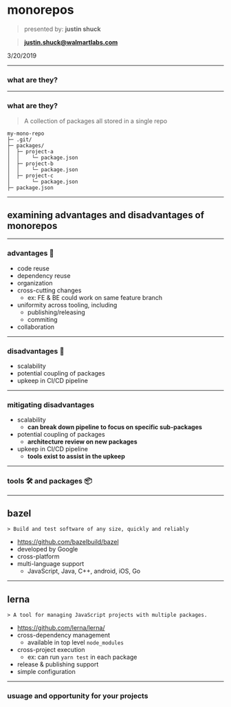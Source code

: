 # monorepos

> presented by: **justin shuck**

> **justin.shuck@walmartlabs.com**

3/20/2019


---

### what are they?

---

### what are they?
> A collection of packages all stored in a single repo

```
my-mono-repo
├─ .git/
├─ packages/
│  ├─ project-a
│  │    └─ package.json
│  ├─ project-b
│  │    └─ package.json
│  ├─ project-c
│       └─ package.json
├─ package.json
```


---

## examining advantages and disadvantages of monorepos
---

### advantages 💁

* code reuse
* dependency reuse
* organization
* cross-cutting changes
    * ex: FE & BE could work on same feature branch
* uniformity across tooling, including
    * publishing/releasing
    * commiting
* collaboration

---

### disadvantages 🤦‍

* scalability
* potential coupling of packages
* upkeep in CI/CD pipeline


---

### mitigating disadvantages

* scalability
    * **can break down pipeline to focus on specific sub-packages**
* potential coupling of packages
    * **architecture review on new packages**
* upkeep in CI/CD pipeline
    * **tools exist to assist in the upkeep**

---

### tools 🛠 and packages 📦

---
## bazel

`> Build and test software of any size, quickly and reliably`



* https://github.com/bazelbuild/bazel
* developed by Google
* cross-platform
* multi-language support
    * JavaScript, Java, C++, android, iOS, Go

---
## lerna
`> A tool for managing JavaScript projects with multiple packages.`
* https://github.com/lerna/lerna/
* cross-dependency management
    * available in top level `node_modules`
* cross-project execution
    * ex: can run `yarn test` in each package
* release & publishing support
* simple configuration

---
### usuage and opportunity for your projects